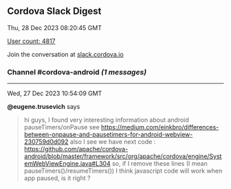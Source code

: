 ## Cordova Slack Digest
Thu, 28 Dec 2023 08:20:45 GMT

[User count: 4817](https://cordova.slack.com/)


Join the conversation at [slack.cordova.io](http://slack.cordova.io/)

### __Channel #cordova-android__ _(1 messages)_
---

Wed, 27 Dec 2023 10:54:09 GMT

__@eugene.trusevich__ says 
> hi guys, I found very interesting information about android pauseTimers/onPause
> see <https://medium.com/einkbro/differences-between-onpause-and-pausetimers-for-android-webview-230759d0d092>
> also I see we have next code : <https://github.com/apache/cordova-android/blob/master/framework/src/org/apache/cordova/engine/SystemWebViewEngine.java#L304>
> so, if I remove these lines (I mean pauseTimers()/resumeTimers()) I think javascript code will work when app paused, is it right ?
> 
